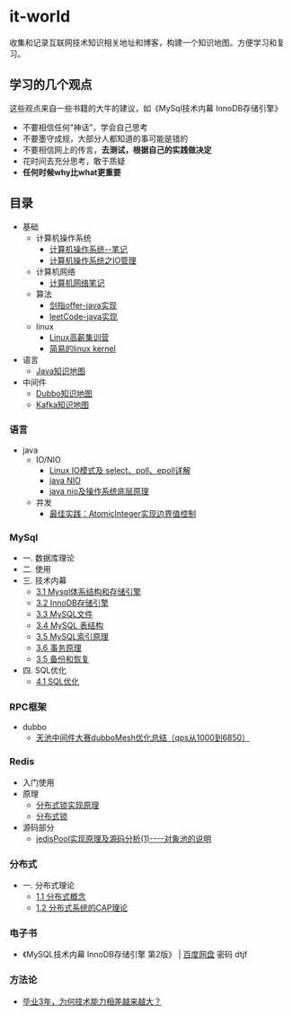 # it-world
收集和记录互联网技术知识相关地址和博客，构建一个知识地图。方便学习和复习。

## 学习的几个观点
这些观点来自一些书籍的大牛的建议，如《MySql技术内幕 InnoDB存储引擎》

- 不要相信任何“神话”，学会自己思考
- 不要墨守成规，大部分人都知道的事可能是错的
- 不要相信网上的传言，**去测试，根据自己的实践做决定**
- 花时间去充分思考，敢于质疑
- **任何时候why比what更重要**

## 目录
- 基础
   - 计算机操作系统
     - [计算机操作系统--笔记](https://github.com/CyC2018/Interview-Notebook/blob/master/notes/计算机操作系统.md) 
     - [计算机操作系统之IO管理](https://blog.csdn.net/shentanweilan9/article/details/54017502)  
   - 计算机网络
     - [计算机网络笔记](base/计算机网络.md) 
   - 算法
     - [剑指offer-java实现](算法/剑指offer.md) 
     - [leetCode-java实现](算法/leetCode-java.md)
   - linux
        - [Linux高薪集训营](https://zhuanlan.zhihu.com/c_128843875)    
        - [简易的linux kernel](https://zhuanlan.zhihu.com/c_177480196)
- 语言
  - [Java知识地图](language/java.md) 
- 中间件
  - [Dubbo知识地图](middleware/dubbo.md)
  - [Kafka知识地图](middleware/kafka.md)
    
### 语言
- java
  - IO/NIO
    - [Linux IO模式及 select、poll、epoll详解](https://segmentfault.com/a/1190000003063859)  
    - [java NIO](java/java-NIO.md)
    - [java nio及操作系统底层原理](https://blog.csdn.net/u014507083/article/details/73784898)
  - 并发
    - [最佳实践：AtomicInteger实现边界值控制](https://blog.csdn.net/luohuacanyue/article/details/49018969)  

### MySql
- 一. 数据库理论
- 二. 使用
- 三. 技术内幕
    - [3.1 Mysql体系结构和存储引擎](mysql/Mysql体系结构和存储引擎.md)
    - [3.2 InnoDB存储引擎](mysql/InnoDB存储引擎.md)
    - [3.3 MySQL文件](mysql/MySQL文件.md)
    - [3.4 MySQL 表结构](mysql/MySQL表结构.md)
    - [3.5 MySQL索引原理](mysql/MySQL索引原理.md)
    - [3.6 事务原理](mysql/事务原理.md)
    - [3.5 备份和恢复](mysql/备份和恢复.md)
- 四. SQL优化
    - [4.1 SQL优化](mysql/SQL优化.md)

### RPC框架
- dubbo 
  - [天池中间件大赛dubboMesh优化总结（qps从1000到6850）](https://www.cnkirito.moe/dubboMesh/) 

### Redis
- 入门使用
- 原理
    - [分布式锁实现原理](缓存/分布式锁实现原理.md)
    - [分布式锁](http://ifeve.com/redis-lock/) 
- 源码部分
    - [jedisPool实现原理及源码分析(1)----对象池的说明](https://www.cnblogs.com/plf112233/p/6527902.html) 

### 分布式
- 一. 分布式理论
  - [1.1 分布式概念](分布式/分布式概念.md) 
  - [1.2 分布式系统的CAP理论](分布式/分布式系统的CAP理论.md) 

### 电子书
  - 《MySQL技术内幕 InnoDB存储引擎 第2版》 | [百度网盘](https://pan.baidu.com/s/1jJHlcX4) 密码 dtjf
  
### 方法论
- [毕业3年，为何技术能力相差越来越大？](https://mp.weixin.qq.com/s?__biz=MzIzOTU0NTQ0MA==&mid=2247487690&idx=1&sn=b56e94dda0466693b3cf5d8be1c0287c&chksm=e9292dc5de5ea4d3f191e1a66793bd5bfccbc477404ce5442a83e5568648dab7e715733bfbf8&scene=0&key=a2be23365d0c756bda858f72d018e0852c474b9b72d69bfbde66fc51b5e1fe58dfb61f597de9382f6e42b931259463e04fbdb0fb6345a120b7c0828fa36564514d4be7a639d16eabe391dff2284f350d&ascene=0&uin=MTE2NTA1NDQw&devicetype=iMac+MacBookPro12%2C1+OSX+OSX+10.11.6+build(15G1510)&version=12020810&nettype=WIFI&lang=zh_CN&fontScale=100&pass_ticket=y1evDvO4IFqWbS9LGKEcn9Dm9ulMMgiKkzTYv6dj5W8%3D)




          


